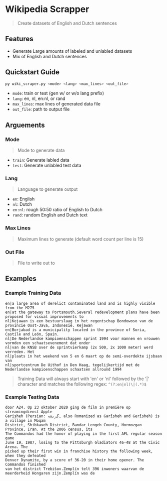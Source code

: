 # Wikipedia Scrapper
> Create datasets of English and Dutch sentences

## Features
- Generate Large amounts of labeled and unlabled datasets
- Mix of English and Dutch sentences

## Quickstart Guide
```bash 
py wiki_scraper.py <mode> <lang> <max_lines> <out_file>
```
  - `mode`: train or test (gen w/ or w/o lang prefix)
  - `lang`: en, nl, en:nl, or rand
  - `max_lines`: max lines of generated data file
  - `out_file`: path to output file

## Arguements
### Mode
> Mode to generate data
- `train`: Generate labled data
- `test`: Generate unlabled test data
  
### Lang
> Language to generate output
- `en`: English
- `nl`: Dutch
- `en:nl`: rough 50:50 ratio of English to Dutch
- `rand`: random English and Dutch text

### Max Lines
> Maximum lines to generate (default word count per line is 15)

### Out File
> File to write out to

## Examples
### Example Training Data
```
en|a large area of derelict contaminated land and is highly visible from the M275
en|at the gateway to Portsmouth.Several redevelopment plans have been proposed for visual improvements to
nl|Kejawan is een bestuurslaag in het regentschap Bondowoso van de provincie Oost-Java, Indonesië. Kejawan
en|Borjabad is a municipality located in the province of Soria, Castile and León, Spain.
nl|De Nederlandse kampioenschappen sprint 1994 voor mannen en vrouwen vormden een schaatsevenement dat onder
nl|van de KNSB over de sprintvierkamp (2x 500, 2x 1000 meter) werd verreden. Het
nl|plaats in het weekend van 5 en 6 maart op de semi-overdekte ijsbaan van
nl|sportcentrum De Uithof in Den Haag, tegelijkertijd met de Nederlandse kampioenschappen schaatsen allround 1994
```
> Training Data will always start with 'en' or 'nl' followed by the '|' character and matches the following regex: `^(?:en|nl)\|(.*)$`

### Example Testing Data
```
door A24. Op 23 oktober 2020 ging de film in première op streamingdienst Apple
Garisheh (Persian: گريشه, also Romanized as Garīsheh and Gerīsheh) is a village in Moqam
District, Shibkaveh District, Bandar Lengeh County, Hormozgan Province, Iran. At the 2006 census, its
The Commandos had the honor of playing in the first AFL regular season game
June 19, 1987, losing to the Pittsburgh Gladiators 46-48 at the Civic Arena. The
picked up their first win in franchise history the following week, when they defeated
Denver Dynamite, by a score of 36-20 in their home opener. The Commandos finished
van het district Trebišov.Zemplín telt 396 inwoners waarvan de meerderheid Hongaren zijn.Zemplín was de
```
